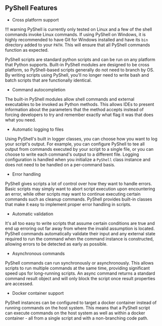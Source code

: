 ## PyShell Features
* Cross platform support

!!! warning
    PyShell is currently only tested on Linux and a few of the shell commands
    invoke Linux commands. If using PyShell on Windows, it is highly recommended
    to have Git for Windows installed and have its `bin` directory added to your
    `PATH`. This will ensure that all PyShell commands function as expected.

PyShell scripts are standard python scripts and can be run on any platform that
Python supports. Built-in PyShell modules are designed to be cross platform,
so PyShell-based scripts generally do not need to branch by OS. By writing
scripts using PyShell, you'll no longer need to write bash and batch scripts
that are functionally identical.

* Command autocompletion

The built-in PyShell modules allow shell commands and external executables to
be invoked as Python methods. This allows IDEs to present information about the
parameters that the method accepts instead of forcing developers to try and
remember exactly what flag it was that does what you need.

* Automatic logging to files

Using PyShell's built in logger classes, you can choose how you want to log your
script's output. For example, you can configure PyShell to tee all output from
commands executed by your script to a single file, or you can choose to write
each command's output to a different file. Logging configuration is handled when
you initialize a `PyShell` class instance and does not need to be handled on a
per-command basis.

* Error handling

PyShell gives scripts a lot of control over how they want to handle errors.
Basic scripts may simply want to abort script execution upon encountering an
error, while other scripts may want to continue executing certain commands such
as cleanup commands. PyShell provides built-in classes that make it easy to
implement proper error handling in scripts.

* Automatic validation

It's all too easy to write scripts that assume certain conditions are true and
end up erroring out far away from where the invalid assumption is located.
PyShell commands automatically validate their input and any external state
required to run the command when the command instance is constructed, allowing
errors to be detected as early as possible.

* Asynchronous commands

PyShell commands can run synchronously or asynchronously. This allows scripts
to run multiple commands at the same time, providing significant speed ups for
long-running scripts. An async command returns a standard command result object
and will only block the script once result properties are accessed.

* Docker container support

PyShell instances can be configured to target a docker container instead of
running commands on the host system. This means that a PyShell script can
execute commands on the host system as well as within a docker container -
all from a single script and with a non-branching code path.
